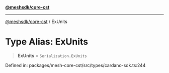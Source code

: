[**@meshsdk/core-cst**](../README.md)

***

[@meshsdk/core-cst](../globals.md) / ExUnits

# Type Alias: ExUnits

> **ExUnits** = `Serialization.ExUnits`

Defined in: packages/mesh-core-cst/src/types/cardano-sdk.ts:244
